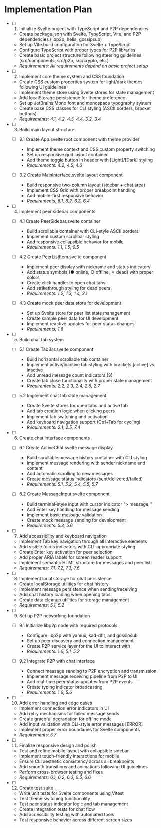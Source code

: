 # Implementation Plan

- [ ] 1. Initialize Svelte project with TypeScript and P2P dependencies
  - Create package.json with Svelte, TypeScript, Vite, and P2P dependencies (libp2p, helia, gossipsub)
  - Set up Vite build configuration for Svelte + TypeScript
  - Configure TypeScript with proper types for P2P libraries
  - Create basic project structure following steering guidelines (src/components, src/p2p, src/crypto, etc.)
  - _Requirements: All requirements depend on basic project setup_

- [ ] 2. Implement core theme system and CSS foundation
  - Create CSS custom properties system for light/dark themes following UI guidelines
  - Implement theme store using Svelte stores for state management
  - Add localStorage persistence for theme preference
  - Set up JetBrains Mono font and monospace typography system
  - Create base CSS classes for CLI styling (ASCII borders, bracket buttons)
  - _Requirements: 4.1, 4.2, 4.3, 4.4, 3.2, 3.4_

- [ ] 3. Build main layout structure
  - [ ] 3.1 Create App.svelte root component with theme provider
    - Implement theme context and CSS custom property switching
    - Set up responsive grid layout container
    - Add theme toggle button in header with [Light]/[Dark] styling
    - _Requirements: 4.2, 4.5, 4.6_

  - [ ] 3.2 Create MainInterface.svelte layout component
    - Build responsive two-column layout (sidebar + chat area)
    - Implement CSS Grid with proper breakpoint handling
    - Add mobile-first responsive behavior
    - _Requirements: 6.1, 6.2, 6.3, 6.4_

- [ ] 4. Implement peer sidebar components
  - [ ] 4.1 Create PeerSidebar.svelte container
    - Build scrollable container with CLI-style ASCII borders
    - Implement custom scrollbar styling
    - Add responsive collapsible behavior for mobile
    - _Requirements: 1.1, 1.5, 6.5_

  - [ ] 4.2 Create PeerListItem.svelte component
    - Implement peer display with nickname and status indicators
    - Add status symbols (● online, ○ offline, ✗ dead) with proper colors
    - Create click handler to open chat tabs
    - Add strikethrough styling for dead peers
    - _Requirements: 1.2, 1.3, 1.4, 2.1_

  - [ ] 4.3 Create mock peer data store for development
    - Set up Svelte store for peer list state management
    - Create sample peer data for UI development
    - Implement reactive updates for peer status changes
    - _Requirements: 1.6_

- [ ] 5. Build chat tab system
  - [ ] 5.1 Create TabBar.svelte component
    - Build horizontal scrollable tab container
    - Implement active/inactive tab styling with brackets [active] vs inactive
    - Add unread message count indicators (3)
    - Create tab close functionality with proper state management
    - _Requirements: 2.2, 2.3, 2.4, 2.6, 2.7_

  - [ ] 5.2 Implement chat tab state management
    - Create Svelte stores for open tabs and active tab
    - Add tab creation logic when clicking peers
    - Implement tab switching and activation
    - Add keyboard navigation support (Ctrl+Tab for cycling)
    - _Requirements: 2.1, 2.5, 7.4_

- [ ] 6. Create chat interface components
  - [ ] 6.1 Create ActiveChat.svelte message display
    - Build scrollable message history container with CLI styling
    - Implement message rendering with sender nickname and content
    - Add automatic scrolling to new messages
    - Create message status indicators (sent/delivered/failed)
    - _Requirements: 5.1, 5.2, 5.4, 5.5, 5.7_

  - [ ] 6.2 Create MessageInput.svelte component
    - Build terminal-style input with cursor indicator "> message_"
    - Add Enter key handling for message sending
    - Implement basic message validation
    - Create mock message sending for development
    - _Requirements: 5.3, 5.6_

- [ ] 7. Add accessibility and keyboard navigation
  - Implement Tab key navigation through all interactive elements
  - Add visible focus indicators with CLI-appropriate styling
  - Create Enter key activation for peer selection
  - Add proper ARIA labels for screen reader support
  - Implement semantic HTML structure for messages and peer list
  - _Requirements: 7.1, 7.2, 7.3, 7.6_

- [ ] 8. Implement local storage for chat persistence
  - Create localStorage utilities for chat history
  - Implement message persistence when sending/receiving
  - Add chat history loading when opening tabs
  - Create data cleanup utilities for storage management
  - _Requirements: 5.1, 5.2_

- [ ] 9. Set up P2P networking foundation
  - [ ] 9.1 Initialize libp2p node with required protocols
    - Configure libp2p with yamux, kad-dht, and gossipsub
    - Set up peer discovery and connection management
    - Create P2P service layer for the UI to interact with
    - _Requirements: 1.6, 5.1, 5.2_

  - [ ] 9.2 Integrate P2P with chat interface
    - Connect message sending to P2P encryption and transmission
    - Implement message receiving pipeline from P2P to UI
    - Add real-time peer status updates from P2P events
    - Create typing indicator broadcasting
    - _Requirements: 1.6, 5.6_

- [ ] 10. Add error handling and edge cases
  - Implement connection error indicators in UI
  - Add retry mechanisms for failed message sends
  - Create graceful degradation for offline mode
  - Add input validation with CLI-style error messages [ERROR]
  - Implement proper error boundaries for Svelte components
  - _Requirements: 5.7_

- [ ] 11. Finalize responsive design and polish
  - Test and refine mobile layout with collapsible sidebar
  - Implement touch-friendly interactions for mobile
  - Ensure CLI aesthetic consistency across all breakpoints
  - Add smooth transitions and animations following UI guidelines
  - Perform cross-browser testing and fixes
  - _Requirements: 6.1, 6.2, 6.3, 6.5, 6.6_

- [ ] 12. Create test suite
  - Write unit tests for Svelte components using Vitest
  - Test theme switching functionality
  - Test peer status indicator logic and tab management
  - Create integration tests for chat flow
  - Add accessibility testing with automated tools
  - Test responsive behavior across different screen sizes